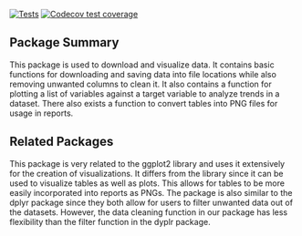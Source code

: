
<!-- badges: start -->

[![Tests](https://github.com/DSCI-310-2025/dataletes/actions/workflows/test.yml/badge.svg)](https://github.com/DSCI-310-2025/dataletes/actions/workflows/test.yml)
[![Codecov test
coverage](https://codecov.io/gh/DSCI-310-2025/dataletes/graph/badge.svg)](https://app.codecov.io/gh/DSCI-310-2025/dataletes)
<!-- badges: end -->

## Package Summary

This package is used to download and visualize data. It contains basic
functions for downloading and saving data into file locations while also
removing unwanted columns to clean it. It also contains a function for
plotting a list of variables against a target variable to analyze trends
in a dataset. There also exists a function to convert tables into PNG
files for usage in reports.

## Related Packages

This package is very related to the ggplot2 library and uses it
extensively for the creation of visualizations. It differs from the
library since it can be used to visualize tables as well as plots. This
allows for tables to be more easily incorporated into reports as PNGs.
The package is also similar to the dplyr package since they both allow
for users to filter unwanted data out of the datasets. However, the data
cleaning function in our package has less flexibility than the filter
function in the dyplr package.
